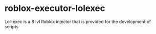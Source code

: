 # roblox-executor-lolexec
Lol-exec is a 8 lvl Roblox injector that is provided for the development of scripts
